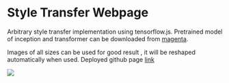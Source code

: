# Style Transfer Webpage
Arbitrary style transfer implementation using tensorflow.js.
Pretrained model of inception and transformer can be downloaded from 
[magenta](https://magenta.tensorflow.org).

Images of all sizes can be used for good result , it will be reshaped automatically when used.
Deployed github page [link](https://noct068.github.io/style-transfer/)

![](https://github.com/Noct068/style-transfer/blob/master/photos/page.png?raw=true)


